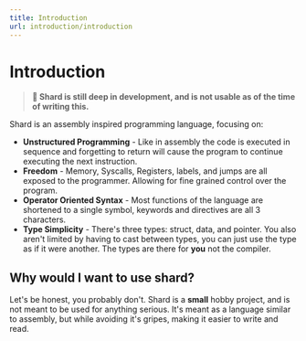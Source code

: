 ```yaml
---
title: Introduction
url: introduction/introduction
---
```


# Introduction

> **🚨 Shard is still deep in development, and is not usable as of the time of writing this.**

Shard is an assembly inspired programming language, focusing on:
- **Unstructured Programming** - Like in assembly the code is executed in sequence and forgetting to return will cause the program to continue executing the next instruction.
- **Freedom** - Memory, Syscalls, Registers, labels, and jumps are all exposed to the programmer. Allowing for fine grained control over the program.
- **Operator Oriented Syntax** - Most functions of the language are shortened to a single symbol, keywords and directives are all 3 characters.
- **Type Simplicity** - There's three types: struct, data, and pointer. You also aren't limited by having to cast between types, you can just use the type as if it were another. The types are there for **you** not the compiler.

## Why would I want to use shard?
Let's be honest, you probably don't.
Shard is a **small** hobby project, and is not meant to be used for anything serious.
It's meant as a language similar to assembly, but while avoiding it's gripes, making it easier to write and read.
